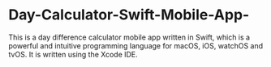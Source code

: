 # Day-Calculator-Swift-Mobile-App-
This is a day difference calculator mobile app written in Swift, which is a powerful and intuitive programming language for macOS, iOS, watchOS and tvOS. It is written using the Xcode IDE.
